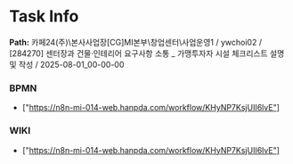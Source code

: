 # Task Info

**Path:** 카페24(주)\본사사업장\[CG]MI본부\창업센터\사업운영1 / ywchoi02 / [284270] 센터장과 건물·인테리어 요구사항 소통 _ 가맹투자자 시설 체크리스트 설명 및 작성 / 2025-08-01_00-00-00

### BPMN
- ["https://n8n-mi-014-web.hanpda.com/workflow/KHyNP7KsjUII6lvE"]

### WIKI
- ["https://n8n-mi-014-web.hanpda.com/workflow/KHyNP7KsjUII6lvE"]

